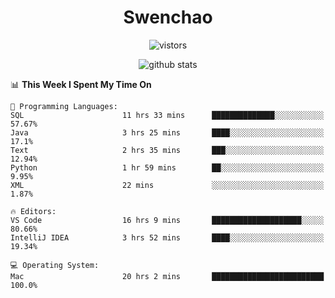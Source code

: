 <h1 align="center">Swenchao</h3>

<p align="center">
  <img src="https://visitor-badge.glitch.me/badge?page_id=Swenchao" alt="vistors" />
</p>

<p align="center">
  <img src="https://github-readme-stats.vercel.app/api?username=Swenchao&count_private=true&show_icons=true&theme=vue-dark&hide_title=true" alt="github stats" />
</p>

<!--START_SECTION:waka-->
📊 **This Week I Spent My Time On** 

```text
💬 Programming Languages: 
SQL                      11 hrs 33 mins      ██████████████░░░░░░░░░░░   57.67% 
Java                     3 hrs 25 mins       ████░░░░░░░░░░░░░░░░░░░░░   17.1% 
Text                     2 hrs 35 mins       ███░░░░░░░░░░░░░░░░░░░░░░   12.94% 
Python                   1 hr 59 mins        ██░░░░░░░░░░░░░░░░░░░░░░░   9.95% 
XML                      22 mins             ░░░░░░░░░░░░░░░░░░░░░░░░░   1.87%

🔥 Editors: 
VS Code                  16 hrs 9 mins       ████████████████████░░░░░   80.66% 
IntelliJ IDEA            3 hrs 52 mins       ████░░░░░░░░░░░░░░░░░░░░░   19.34%

💻 Operating System: 
Mac                      20 hrs 2 mins       █████████████████████████   100.0%

```


<!--END_SECTION:waka-->
